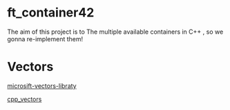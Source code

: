 # ft_container42
The aim of this project is to The multiple available containers in C++ , so we gonna re-implement them!


# Vectors 

<a href="https://docs.microsoft.com/fr-fr/cpp/standard-library/vector-class?view=msvc-170&viewFallbackFrom=vs-2019">microsift-vectors-libraty</a>

<a href="https://www.cplusplus.com/reference/vector/vector/?kw=vector"> cpp_vectors</a>